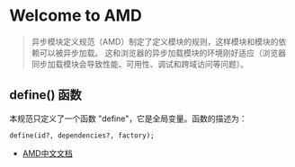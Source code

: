 # Welcome to AMD

>异步模块定义规范（AMD）制定了定义模块的规则，这样模块和模块的依赖可以被异步加载。
这和浏览器的异步加载模块的环境刚好适应（浏览器同步加载模块会导致性能、可用性、调试和跨域访问等问题）。

## define() 函数

本规范只定义了一个函数 "define"，它是全局变量。函数的描述为：

`define(id?, dependencies?, factory);`

- [AMD中文文档](https://github.com/amdjs/amdjs-api/wiki/AMD-(%E4%B8%AD%E6%96%87%E7%89%88))
